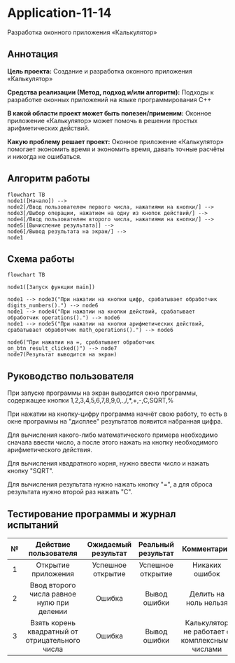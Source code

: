 # Application-11-14
Разработка оконного приложения «Калькулятор»

## Аннотация
**Цель проекта:** Создание и разработка оконного приложения «Калькулятор»

**Средства реализации (Метод, подход и/или алгоритм):** Подходы к разработке оконных приложений на языке программирования C++

**В какой области проект может быть полезен/применим:** Оконное приложение «Калькулятор» может помочь в решении простых арифметических действий.

**Какую проблему решает проект:** Оконное приложение «Калькулятор» помогает экономить время и экономить время, давать точные расчёты и никогда не ошибаться. 

## Алгоритм работы
```mermaid
flowchart TB
node1([Начало]) -->
node2[/Ввод пользователем первого числа, нажатиями на кнопки/] -->
node3[/Выбор операции, нажатием на одну из кнопок действий/] -->
node4[/Ввод пользователем второго числа, нажатиями на кнопки/] -->
node5[[Вычисление результата]] -->
node6[/Вывод результата на экран/] -->
node1

```

## Схема работы
```mermaid
flowchart TB

node1([Запуск функции main])

node1 --> node3("При нажатии на кнопки цифр, срабатывает обработчик digits_numbers().") --> node6
node1 --> node4("При нажатии на кнопки действий, срабатывает обработчик operations().") --> node6
node1 --> node5("При нажатии на кнопки арифметических действий, срабатывает обработчик math_operations().") --> node6

node6("При нажатии на =, срабатывает обработчик on_btn_result_clicked()") --> node7
node7(Результат выводится на экран)
```

## Руководство пользователя
При запуске программы на экран выводится окно программы, содержащее кнопки 1,2,3,4,5,6,7,8,9,0,.,/,*,+,-,C,SQRT,%

При нажатии на кнопку-цифру программа начнёт свою работу, то есть в окне программы на "дисплее" результатов появится набранная цифра.

Для вычисления какого-либо математического примера необходимо сначала ввести число, а после этого нажать на кнопку необходимого арифметического действия.

Для вычисления квадратного корня, нужно ввести число и нажать кнопку "SQRT".

Для вычисления результата нужно нажать кнопку "=", а для сброса результата нужно второй раз нажать "C".

## Тестирование программы и журнал испытаний
| № | Действие пользователя | Ожидаемый результат | Реальный результат | Комментарий |
|:---:|:---:|:---:|:---:|:---:|
| 1 | Открытие приложения | Успешное открытие | Успешное открытие | Никаких ошибок |
| 2 | Ввод второго числа равное нулю при делении | Ошибка | Вывод ошибки | Делить на ноль нельзя |
| 3 | Взять корень квадратный от отрицательного числа | Ошибка | Вывод ошибки | Калькулятор не работает с комплексными числами |
